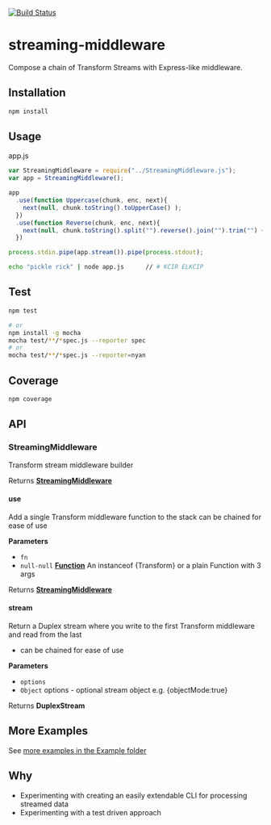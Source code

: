 [![Build Status](https://travis-ci.org/yoosername/streaming-middleware.svg?branch=master)](https://travis-ci.org/yoosername/streaming-middleware)

# streaming-middleware

Compose a chain of Transform Streams with Express-like middleware.

## Installation

```bash
npm install
```

## Usage

app.js

```javascript
var StreamingMiddleware = require("../StreamingMiddleware.js");
var app = StreamingMiddleware();

app
  .use(function Uppercase(chunk, enc, next){
    next(null, chunk.toString().toUpperCase() );
  })
  .use(function Reverse(chunk, enc, next){
    next(null, chunk.toString().split("").reverse().join("").trim("") + "\n" );
  })

process.stdin.pipe(app.stream()).pipe(process.stdout);
```

```bash
echo "pickle rick" | node app.js      // # KCIR ELKCIP
```

## Test

```bash
npm test

# or
npm install -g mocha
mocha test/**/*spec.js --reporter spec
# or
mocha test/**/*spec.js --reporter=nyan
```

## Coverage

```bash
npm coverage
```

## API

<!-- Generated by documentation.js. Update this documentation by updating the source code. -->

### StreamingMiddleware

Transform stream middleware builder

Returns **[StreamingMiddleware](#streamingmiddleware)** 

#### use

Add a single Transform middleware function to the stack
can be chained for ease of use

**Parameters**

-   `fn`  
-   `null-null` **[Function](https://developer.mozilla.org/en-US/docs/Web/JavaScript/Reference/Statements/function)** An instanceof {Transform} or a plain Function with 3 args

Returns **[StreamingMiddleware](#streamingmiddleware)** 

#### stream

Return a Duplex stream where you write to the first Transform middleware and read from the last

-   can be chained for ease of use

**Parameters**

-   `options`  
-   `Object`  options - optional stream object e.g. {objectMode:true}

Returns **DuplexStream** 

## More Examples

See [more examples in the Example folder](https://github.com/yoosername/streaming-middleware/blob/master/examples/EXAMPLES.md)

## Why

-   Experimenting with creating an easily extendable CLI for processing streamed data
-   Experimenting with a test driven approach
